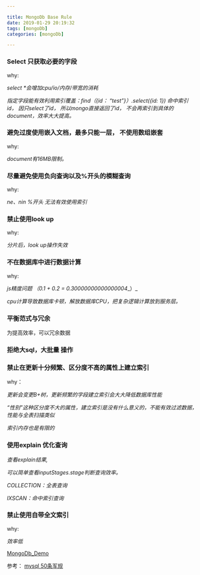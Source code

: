 ```yaml
---

title: MongoDb Base Rule
date: 2019-01-29 20:19:32
tags: [mongoDb]
categories: [mongoDb]

---
```


### Select 只获取必要的字段

why:

_select *会增加cpu/io/内存/带宽的消耗_

_指定字段能有效利用索引覆盖：find（{id： “test”}）.select({id: 1}) 命中索引id， 因只select了id， 所以mongo直接返回了id， 不会再索引到具体的document，效率大大提高。_

### 避免过度使用嵌入文档，最多只能一层， 不使用数组嵌套

why:

_document有16MB限制。_

  

### 尽量避免使用负向查询以及%开头的模糊查询

why:

_ne、nin %开头 无法有效使用索引_

### 禁止使用look up

why:

_分片后，look up操作失效_

### 不在数据库中进行数据计算

why:

_js精度问题 （0.1 + 0.2 = 0.30000000000000004__）_

_cpu计算导致数据库卡顿，解放数据库CPU，把复杂逻辑计算放到服务层。_

  

### 平衡范式与冗余

为提高效率，可以冗余数据

  

### 拒绝大sql，大批量 操作

  

### 禁止在更新十分频繁、区分度不高的属性上建立索引

  

why：

  

_更新会变更B+树，更新频繁的字段建立索引会大大降低数据库性能_

_“性别”这种区分度不大的属性，建立索引是没有什么意义的，不能有效过滤数据，性能与全表扫描类似_

_索引内存也是有限的_

  

### 使用explain 优化查询

_查看explain结果,_

_可以简单查看inputStages.stage判断查询效率。_

_COLLECTION：全表查询_

_IXSCAN：命中索引查询_

  

### 禁止使用自带全文索引

why:

_效率低_

  

  

  

  

  

[MongoDb_Demo](https://github.com/stableShip/Spring_MongoDb)

  

  

  

参考： [mysql 50条军规](http://blog.51cto.com/lee90/2096461)